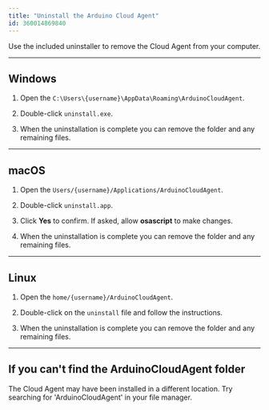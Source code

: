 ```yaml
---
title: "Uninstall the Arduino Cloud Agent"
id: 360014869840
---
```


Use the included uninstaller to remove the Cloud Agent from your computer.

---

## Windows

1. Open the `C:\Users\{username}\AppData\Roaming\ArduinoCloudAgent`.

2. Double-click `uninstall.exe`.

3. When the uninstallation is complete you can remove the folder and any remaining files.

---

## macOS

1. Open the `Users/{username}/Applications/ArduinoCloudAgent`.

2. Double-click `uninstall.app`.

3. Click **Yes** to confirm. If asked, allow **osascript** to make changes.

4. When the uninstallation is complete you can remove the folder and any remaining files.

---

## Linux

1. Open the `home/{username}/ArduinoCloudAgent`.

2. Double-click on the `uninstall` file and follow the instructions.

3. When the uninstallation is complete you can remove the folder and any remaining files.

---

## If you can't find the ArduinoCloudAgent folder

The Cloud Agent may have been installed in a different location. Try searching for 'ArduinoCloudAgent' in your file manager.
